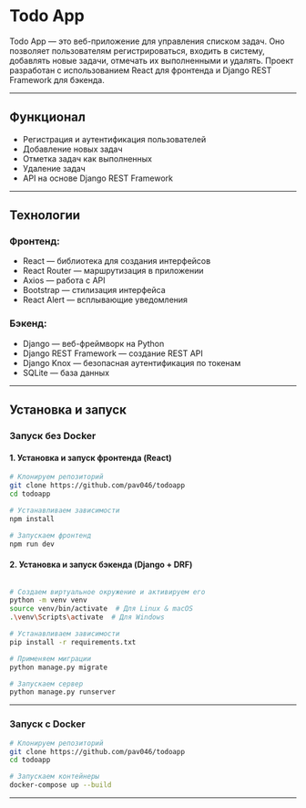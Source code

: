 # Todo App

Todo App — это веб-приложение для управления списком задач. Оно позволяет пользователям регистрироваться, входить в систему, добавлять новые задачи, отмечать их выполненными и удалять. Проект разработан с использованием React для фронтенда и Django REST Framework для бэкенда.

---

## Функционал

- Регистрация и аутентификация пользователей
- Добавление новых задач
- Отметка задач как выполненных
- Удаление задач
- API на основе Django REST Framework

---

## Технологии

### Фронтенд:
- React — библиотека для создания интерфейсов
- React Router — маршрутизация в приложении
- Axios — работа с API
- Bootstrap — стилизация интерфейса
- React Alert — всплывающие уведомления

### Бэкенд:
- Django — веб-фреймворк на Python
- Django REST Framework — создание REST API
- Django Knox — безопасная аутентификация по токенам
- SQLite — база данных

---

## Установка и запуск

### Запуск без Docker

#### 1. Установка и запуск фронтенда (React)
```sh
# Клонируем репозиторий
git clone https://github.com/pav046/todoapp
cd todoapp

# Устанавливаем зависимости
npm install

# Запускаем фронтенд
npm run dev
```

#### 2. Установка и запуск бэкенда (Django + DRF)
```sh

# Создаем виртуальное окружение и активируем его
python -m venv venv
source venv/bin/activate  # Для Linux & macOS
.\venv\Scripts\activate  # Для Windows

# Устанавливаем зависимости
pip install -r requirements.txt

# Применяем миграции
python manage.py migrate

# Запускаем сервер
python manage.py runserver
```

---

### Запуск с Docker
```sh
# Клонируем репозиторий
git clone https://github.com/pav046/todoapp
cd todoapp

# Запускаем контейнеры
docker-compose up --build
```

---
